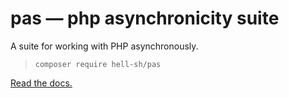 # pas — php asynchronicity suite

A suite for working with PHP asynchronously.

> `composer require hell-sh/pas`

[Read the docs.](https://hell-sh.github.io/pas/namespacepas.html)
